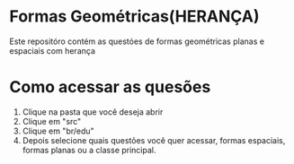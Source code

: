 # Formas Geométricas(HERANÇA)
Este repositóro contém as questóes de formas geométricas planas e espaciais com herança

# Como acessar as quesões 

1. Clique na pasta que você deseja abrir
2. Clique em "src"
3. Clique em "br/edu"
4. Depois selecione quais questões você quer acessar, formas espaciais, formas planas ou a classe principal.

